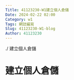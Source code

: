 ```yaml
---
Title: 41123230-W1建立個人倉儲
Date: 2024-02-22 02:00
Category: w1
Tags: 網誌編寫
Slug: 41123230-W1-blog
Author: 41123230
---
```

./
建立個人倉儲

<!-- PELICAN_END_SUMMARY -->
# 建立個人倉儲
